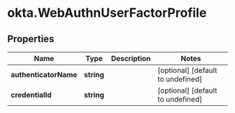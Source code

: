 # okta.WebAuthnUserFactorProfile

## Properties

Name | Type | Description | Notes
------------ | ------------- | ------------- | -------------
**authenticatorName** | **string** |  | [optional] [default to undefined]
**credentialId** | **string** |  | [optional] [default to undefined]

